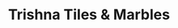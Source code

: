 ---
title: "Trishna Tiles & Marbles"
url: /bokaro-steel-city/trishna-tiles-and-marbles/
shop: tiles
---